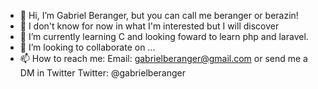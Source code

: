- 👋 Hi, I’m Gabriel Beranger, but you can call me beranger or berazin!
- 👀 I don't know for now in what I'm interested but I will discover
- 🌱 I’m currently learning C and looking foward to learn php and laravel.
- 💞️ I’m looking to collaborate on ...
- 📫 How to reach me:
          Email: gabrielberanger@gmail.com
             or send me a DM in Twitter
          Twitter: @gabrielberanger

<!---
gberanger/gberanger is a ✨ special ✨ repository because its `README.md` (this file) appears on your GitHub profile.
You can click the Preview link to take a look at your changes.
--->
